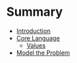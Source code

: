 # Summary

* [Introduction](README.md)
* [Core Language](core_language.md)
   * [Values](values.md)
* [Model the Problem](model_the_problem.md)

